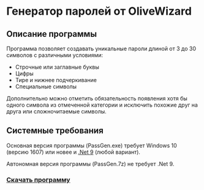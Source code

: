 # Генератор паролей от OliveWizard

## Описание программы
Программа позволяет создавать уникальные пароли длиной от 3 до 30 символов с различными условиями:
+ Строчные или заглавные буквы
+ Цифры
+ Тире и нижнее подчеркивание
+ Специальные символы

Дополнительно можно отметить обязательность появления хотя бы одного символа из отмеченной категории и исключить похожие друг на друга или сложночитаемые символы.

## Системные требования
Основная версия программы (PassGen.exe) требует Windows 10 (версию 1607) или новее и [.Net 9](https://dotnet.microsoft.com/en-us/download) (любой вариант).

Автономная версия программы (PassGen.7z) не требует .Net 9.

### [Скачать программу](https://github.com/OneCodeUnit/PassGen/releases/latest)
